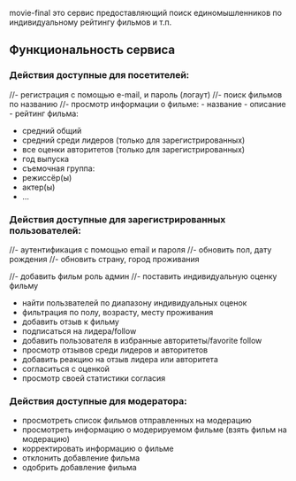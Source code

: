 movie-final это сервис предоставляющий поиск единомышленников по индивидуальному рейтингу фильмов и т.п.

## Функциональность сервиса

### Действия доступные для посетителей:

//- регистрация с помощью e-mail, и пароль (логаут)
//- поиск фильмов по названию
//- просмотр информации о фильме: - название - описание - рейтинг фильма:

- средний общий
- средний среди лидеров (только для зарегистрированных)
- все оценки авторитетов (только для зарегистрированных)
- год выпуска
- съемочная группа:
- режиссёр(ы)
- актер(ы)
- ...

### Действия доступные для зарегистрированных пользователей:

//- аутентификация с помощью email и пароля
//- обновить пол, дату рождения
//- обновить страну, город проживания

//- добавить фильм роль админ
//- поставить индивидуальную оценку фильму

- найти пользвателей по диапазону индивидуальных оценок
- фильтрация по полу, возрасту, месту проживания
- добавить отзыв к фильму
- подписаться на лидера/follow
- добавить пользователя в избранные авторитеты/favorite follow
- просмотр отзывов среди лидеров и авторитетов
- добавить реакцию на отзыв лидера или авторитета
- согласиться с оценкой
- просмотр своей статистики согласия

### Действия доступные для модератора:

- просмотреть список фильмов отправленных на модерацию
- просмотреть информацию о модерируемом фильме (взять фильм на модерацию)
- корректировать информацию о фильме
- отклонить добавление фильма
- одобрить добавление фильма

